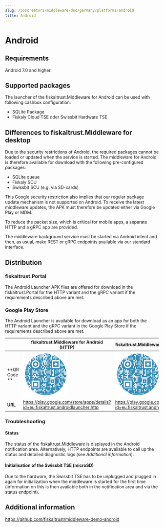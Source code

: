 ```yaml
---
slug: /poscreators/middleware-doc/germany/platforms/android
title: Android
---
```


# Android

## Requirements

Android 7.0 and higher.

## Supported packages

The launcher of the fiskaltrust.Middleware for Android can be used with following cashbox configuration:

 - SQLite Package
 - Fiskaly Cloud TSE oder Swissbit Hardware TSE

## Differences to fiskaltrust.Middleware for desktop

Due to the security restrictions of Android, the required packages cannot be loaded or updated when the service is started. The middleware for Android is therefore available for download with the following pre-configured packages:

- SQLite queue
- Fiskaly SCU
- Swissbit SCU (e.g. via SD-cards)

This Google security restriction also implies that our regular package update mechanism is not supported on Android. To receive the latest middleware updates, the APK must therefore be updated either via Google Play or MDM.

To reduce the packet size, which is critical for mobile apps, a separate HTTP and a gRPC app are provided.

The middleware background service must be started via Android intent and then, as usual, make REST or gRPC endpoints available via our standard interface.

## Distribution

### fiskaltrust.Portal

The Android Launcher APK files are offered for download in the fiskaltrust.Portal for the HTTP variant and the gRPC variant if the requirements described above are met.

### Google Play Store

The Android Launcher is available for download as an app for both the HTTP variant and the gRPC variant in the Google Play Store if the requirements described above are met.

|              | fiskaltrust.Middleware for Android (HTTP)                    | fiskaltrust.Middleware for Android (gRPC)                    |
| ------------ | ------------------------------------------------------------ | ------------------------------------------------------------ |
| **QR Code ** | ![http](../images/android-http.png)                          | ![grpc](../images/android-grpc.png)                          |
| **URL**      | https://play.google.com/store/apps/details?id=eu.fiskaltrust.androidlauncher.http | https://play.google.com/store/apps/details?id=eu.fiskaltrust.androidlauncher.grpc |



### Troubleshooting

#### Status

The status of the fiskaltrust.Middleware is displayed in the Android notification area. Alternatively, HTTP endpoints are available to call up the status and detailed diagnostic logs (see *Additional information*).

#### Initialisation of the Swissbit TSE (microSD)

Due to the hardware, the Swissbit TSE has to be unplugged and plugged in again for initialization when the middleware is started for the first time (information on this is then available both in the notification area and via the status endpoint).

## Additional information

https://github.com/fiskaltrust/middleware-demo-android
